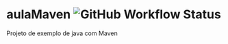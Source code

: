 # aulaMaven ![GitHub Workflow Status](https://img.shields.io/github/workflow/status/jacksonraniel/aulaMaven/aulaMaven)
Projeto de exemplo de java com Maven
